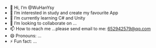 - 👋 Hi, I’m @WuHanYsy
- 👀 I’m interested in study and create my favourite App
- 🌱 I’m currently learning C# and Unity
- 💞️ I’m looking to collaborate on ...
- 📫 How to reach me ...please send email to me: 652942579@qq.com
- 😄 Pronouns: ...
- ⚡ Fun fact: ...

<!---
WuHanYsy/WuHanYsy is a ✨ special ✨ repository because its `README.md` (this file) appears on your GitHub profile.
You can click the Preview link to take a look at your changes.
--->
